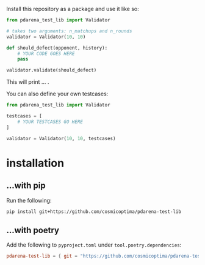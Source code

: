 Install this repository as a package and use it like so:

```python
from pdarena_test_lib import Validator

# takes two arguments: n_matchups and n_rounds
validator = Validator(10, 10)

def should_defect(opponent, history):
    # YOUR CODE GOES HERE
    pass

validator.validate(should_defect)
```

This will print ... .

You can also define your own testcases:

```python
from pdarena_test_lib import Validator

testcases = [
    # YOUR TESTCASES GO HERE
]

validator = Validator(10, 10, testcases)
```

# installation

## ...with pip

Run the following:

`pip install git+https://github.com/cosmicoptima/pdarena-test-lib`

## ...with poetry

Add the following to `pyproject.toml` under `tool.poetry.dependencies`:

```toml
pdarena-test-lib = { git = "https://github.com/cosmicoptima/pdarena-test-lib" }
```

